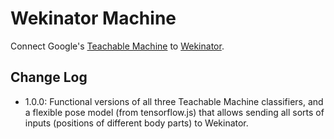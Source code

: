 # Wekinator Machine

Connect Google's [Teachable Machine](https://teachablemachine.withgoogle.com) to [Wekinator](http://www.wekinator.org).

## Change Log

- 1.0.0: Functional versions of all three Teachable Machine classifiers, and a flexible pose model (from tensorflow.js) that allows sending all sorts of inputs (positions of different body parts) to Wekinator.